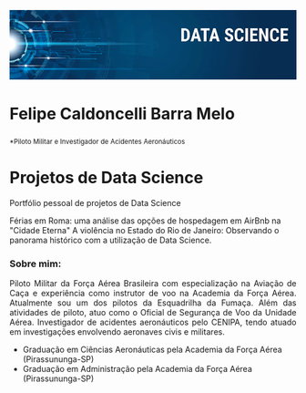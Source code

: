 <p align="center">
  <img src="banner ds.png" >
</p>

# Felipe Caldoncelli Barra Melo
<sub>*Piloto Militar e Investigador de Acidentes Aeronáuticos</sub>

# Projetos de Data Science
Portfólio pessoal de projetos de Data Science

Férias em Roma: uma análise das opções de hospedagem em AirBnb na "Cidade Eterna"
A violência no Estado do Rio de Janeiro: Observando o panorama histórico com a utilização de Data Science.


### Sobre mim:
<P align="justify">
Piloto Militar da Força Aérea Brasileira com especialização na Aviação de Caça e experiência como instrutor de voo na Academia da Força Aérea. Atualmente sou um dos pilotos da Esquadrilha da Fumaça. Além das atividades de piloto, atuo como o Oficial de Segurança de Voo da Unidade Aérea. Investigador de acidentes aeronáuticos pelo CENIPA, tendo atuado em investigações envolvendo aeronaves civis e militares.
</p>

* Graduação em Ciências Aeronáuticas pela Academia da Força Aérea (Pirassununga-SP)
* Graduação em Administração pela Academia da Força Aérea (Pirassununga-SP)

